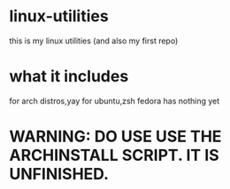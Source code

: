 # linux-utilities
this is my linux utilities (and also my first repo)
# what it includes
for arch distros,yay
for ubuntu,zsh
fedora has nothing yet


# WARNING: DO USE USE THE ARCHINSTALL SCRIPT. IT IS UNFINISHED.
